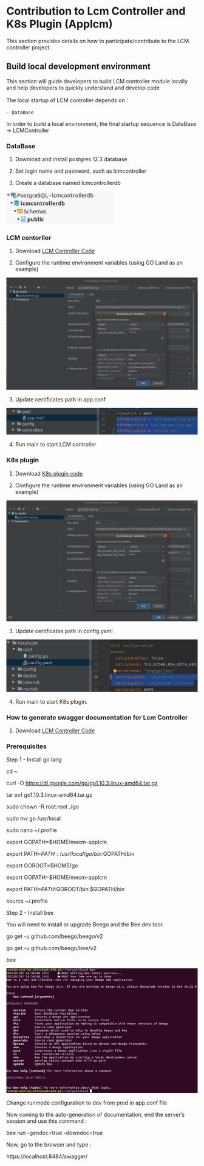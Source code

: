 Contribution to Lcm Controller and K8s Plugin (Applcm)
==========================

This section provides details on how to participate/contribute to the LCM controller project. 

## Build local development environment

This section will guide developers to build LCM controller module locally and help developers to quickly understand and
 develop code 

The local startup of LCM controller depends on：
```
- DataBase
```
In order to build a local environment, the final startup sequence is DataBase -> LCMController

### DataBase

1. Download and install postgres 12.3 database 

2. Set login name and password, such as lcmcontroller

3. Create a database named lcmcontrollerdb

![](/uploads/images/2020/0924/lcmcontroller-db.png "lcmcontroller-db.png")

### LCM contorller

1. Download [LCM Controller Code](https://gitee.com/edgegallery/mecm-applcm)

2. Configure the runtime environment variables (using GO Land as an example)

![](/uploads/images/2020/0924/lcm-controller.png "lcm-controller.png")

3. Update certificates path in app.conf

![](/uploads/images/2020/0924/mepm-applcm-ssl.png "mepm-applcm-ssl.png")

4. Run main to start LCM controller

### K8s plugin 

1. Download [K8s plugin code](https://gitee.com/edgegallery/mecm-applcm)

2. Configure the runtime environment variables (using GO Land as an example)

![](/uploads/images/2020/0924/k8s-plugin-env.png "k8s-plugin-env.png")

3. Update certificates path in config.yaml

![](/uploads/images/2020/0924/k8s-ssl.png "k8s-ssl.png")

4. Run main to start K8s plugin.

### How to generate swagger documentation for Lcm Controller

1. Download [LCM Controller Code](https://gitee.com/edgegallery/mecm-applcm)

### Prerequisites

Step 1 - Install go lang

cd ~

curl -O https://dl.google.com/go/go1.10.3.linux-amd64.tar.gz

tar xvf go1.10.3.linux-amd64.tar.gz

sudo chown -R root:root ./go

sudo mv go /usr/local

sudo nano ~/.profile

export GOPATH=$HOME/mecm-applcm

export PATH=$PATH:/usr/local/go/bin:$GOPATH/bin

export GOROOT=$HOME/go

export GOPATH=$HOME/mecm-applcm

export PATH=$PATH:$GOROOT/bin:$GOPATH/bin

source ~/.profile

Step 2 - Install bee

You will need to install or upgrade Beego and the Bee dev tool:

go get -u github.com/beego/beego/v2

go get -u github.com/beego/bee/v2

bee 

![](/uploads/images/2020/0924/bee-output.png "bee-output.png")

Change runmode configuration to dev from prod in app.conf file

Now coming to the auto-generation of documentation, end the server’s session and use this command :

bee run -gendoc=true -downdoc=true

Now, go to the browser and type :

https://localhost:8484/swagger/
